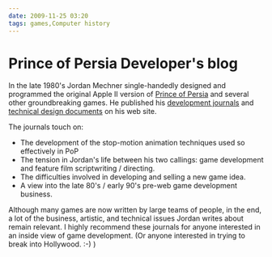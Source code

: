```yaml
---
date: 2009-11-25 03:20
tags: games,Computer history
---
```


# Prince of Persia Developer's blog

In the late 1980's Jordan Mechner single-handedly designed and programmed the
original Apple II version of
[Prince of Persia](http://en.wikipedia.org/wiki/Prince_of_Persia_\(1989_video_game\)) and
several other groundbreaking games. He published his
[development journals](http://jordanmechner.com/old-journals/) and
[technical design documents](http://jordanmechner.com/wp-content/uploads/1989/10/popsource009.pdf) on his web site.

The journals touch on:

* The development of the stop-motion animation techniques used so effectively in PoP
* The tension in Jordan's life between his two callings: game development and feature film scriptwriting / directing.
* The difficulties involved in developing and selling a new game idea.
* A view into the late 80's / early 90's pre-web game development business.

Although many games are now written by large teams of people, in the end, a
lot of the business, artistic, and technical issues Jordan writes about remain
relevant. I highly recommend these journals for anyone interested in an inside
view of game development. (Or anyone interested in trying to break into
Hollywood. :-) )

